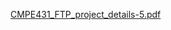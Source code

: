 [CMPE431_FTP_project_details-5.pdf](https://github.com/omoghaoghenemano/Server/files/7799390/CMPE431_FTP_project_details-5.pdf)
